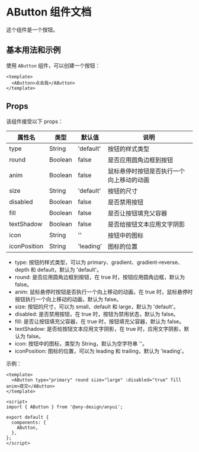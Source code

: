 # AButton 组件文档

这个组件是一个按钮。

## 基本用法和示例

使用 `AButton` 组件，可以创建一个按钮：

```vue
<template>
  <AButton>点击我</AButton>
</template>
```

## Props

该组件接受以下 props：

| 属性名       | 类型    | 默认值    | 说明                                     |
| ------------ | ------- | --------- | ---------------------------------------- |
| type         | String  | 'default' | 按钮的样式类型                           |
| round        | Boolean | false     | 是否应用圆角边框到按钮                   |
| anim         | Boolean | false     | 鼠标悬停时按钮是否执行一个向上移动的动画 |
| size         | String  | 'default' | 按钮的尺寸                               |
| disabled     | Boolean | false     | 是否禁用按钮                             |
| fill         | Boolean | false     | 是否让按钮填充父容器                     |
| textShadow   | Boolean | false     | 是否给按钮文本应用文字阴影               |
| icon         | String  | ''        | 按钮中的图标                             |
| iconPosition | String  | 'leading' | 图标的位置                               |

- type: 按钮的样式类型，可以为 primary、gradient、gradient-reverse、depth 和 default，默认为 'default'。
- round: 是否应用圆角边框到按钮，在 true 时，按钮应用圆角边框，默认为 false。
- anim: 鼠标悬停时按钮是否执行一个向上移动的动画，在 true 时，鼠标悬停时按钮执行一个向上移动的动画，默认为 false。
- size: 按钮的尺寸，可以为 small、default 和 large，默认为 'default'。
- disabled: 是否禁用按钮，在 true 时，按钮为禁用状态，默认为 false。
- fill: 是否让按钮填充父容器，在 true 时，按钮填充父容器，默认为 false。
- textShadow: 是否给按钮文本应用文字阴影，在 true 时，应用文字阴影，默认为 false。
- icon: 按钮中的图标，类型为 String，默认为空字符串 ''。
- iconPosition: 图标的位置，可以为 leading 和 trailing，默认为 'leading'。

示例：

```vue
<template>
  <AButton type="primary" round size="large" :disabled="true" fill anim>提交</AButton>
</template>

<script>
import { AButton } from '@any-design/anyui';

export default {
  components: {
    AButton,
  },
};
</script>
```
